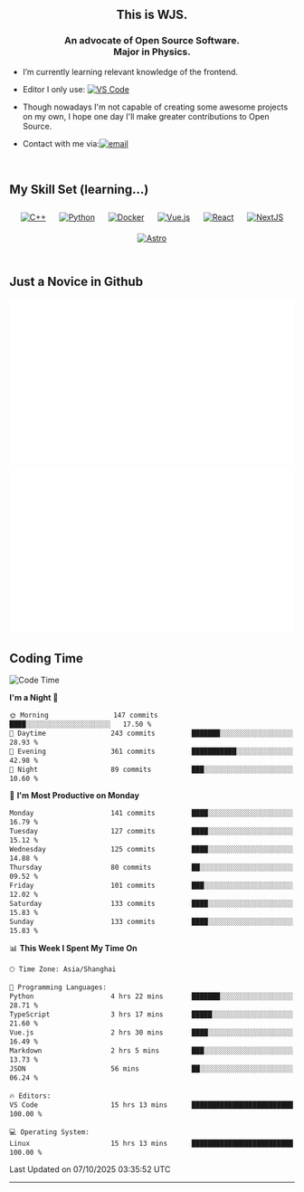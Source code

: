 ## <div align="center">This is WJS.</div>  
  

### <div align="center">An advocate of Open Source Software.<br>Major in Physics.</div>  
  

- I’m currently learning relevant knowledge of the frontend.  
  

- Editor I only use: [![VS Code](https://img.shields.io/badge/-VS%20Code-007ACC?style=plastic&logo=visual-studio-code)](https://code.visualstudio.com/)  
  

- Though nowadays I'm not capable of creating some awesome projects on my own, I hope one day I'll make greater contributions to Open Source.  
  

- Contact with me via:[![email](https://img.shields.io/badge/My-e--mail-red)](mailto:wjs@wjsphy.top)  
  

<br/>  


## My Skill Set (learning...)
<div align="center">  
<a href="https://www.cplusplus.com/" target="_blank"><img style="margin: 10px" src="https://profilinator.rishav.dev/skills-assets/cplusplus-original.svg" alt="C++" height="50" /></a>  
<a href="https://www.python.org/" target="_blank"><img style="margin: 10px" src="https://profilinator.rishav.dev/skills-assets/python-original.svg" alt="Python" height="50" /></a>  
<a href="https://www.docker.com/" target="_blank"><img style="margin: 10px" src="https://profilinator.rishav.dev/skills-assets/docker-original-wordmark.svg" alt="Docker" height="50" /></a>  
<a href="https://vuejs.org/" target="_blank"><img style="margin: 10px" src="https://profilinator.rishav.dev/skills-assets/vuejs-original-wordmark.svg" alt="Vue.js" height="50" /></a>  
<a href="https://reactjs.org/" target="_blank"><img style="margin: 10px" src="https://profilinator.rishav.dev/skills-assets/react-original-wordmark.svg" alt="React" height="50" /></a>  
<a href="https://nextjs.org/" target="_blank"><img style="margin: 10px" src="https://profilinator.rishav.dev/skills-assets/nextjs.png" alt="NextJS" height="50" /></a>  
<a href="https://www.astro.build/" target="_blank"><img style="margin: 10px" src="https://profilinator.rishav.dev/skills-assets/astro.svg" alt="Astro" height="50" /></a>   
</div>

<br/>  


## Just a Novice in Github  
![](https://raw.githubusercontent.com/wjsoj/github-stats-transparent/output/generated/overview.svg)
![](https://raw.githubusercontent.com/wjsoj/github-stats-transparent/output/generated/languages.svg)

## Coding Time

<!--START_SECTION:waka-->
![Code Time](http://img.shields.io/badge/Code%20Time-1%2C415%20hrs%2026%20mins-blue)

**I'm a Night 🦉** 

```text
🌞 Morning                147 commits         ████░░░░░░░░░░░░░░░░░░░░░   17.50 % 
🌆 Daytime                243 commits         ███████░░░░░░░░░░░░░░░░░░   28.93 % 
🌃 Evening                361 commits         ███████████░░░░░░░░░░░░░░   42.98 % 
🌙 Night                  89 commits          ███░░░░░░░░░░░░░░░░░░░░░░   10.60 % 
```
📅 **I'm Most Productive on Monday** 

```text
Monday                   141 commits         ████░░░░░░░░░░░░░░░░░░░░░   16.79 % 
Tuesday                  127 commits         ████░░░░░░░░░░░░░░░░░░░░░   15.12 % 
Wednesday                125 commits         ████░░░░░░░░░░░░░░░░░░░░░   14.88 % 
Thursday                 80 commits          ██░░░░░░░░░░░░░░░░░░░░░░░   09.52 % 
Friday                   101 commits         ███░░░░░░░░░░░░░░░░░░░░░░   12.02 % 
Saturday                 133 commits         ████░░░░░░░░░░░░░░░░░░░░░   15.83 % 
Sunday                   133 commits         ████░░░░░░░░░░░░░░░░░░░░░   15.83 % 
```


📊 **This Week I Spent My Time On** 

```text
🕑︎ Time Zone: Asia/Shanghai

💬 Programming Languages: 
Python                   4 hrs 22 mins       ███████░░░░░░░░░░░░░░░░░░   28.71 % 
TypeScript               3 hrs 17 mins       █████░░░░░░░░░░░░░░░░░░░░   21.60 % 
Vue.js                   2 hrs 30 mins       ████░░░░░░░░░░░░░░░░░░░░░   16.49 % 
Markdown                 2 hrs 5 mins        ███░░░░░░░░░░░░░░░░░░░░░░   13.73 % 
JSON                     56 mins             ██░░░░░░░░░░░░░░░░░░░░░░░   06.24 % 

🔥 Editors: 
VS Code                  15 hrs 13 mins      █████████████████████████   100.00 % 

💻 Operating System: 
Linux                    15 hrs 13 mins      █████████████████████████   100.00 % 
```


 Last Updated on 07/10/2025 03:35:52 UTC
<!--END_SECTION:waka-->

----

<!--
**wjsoj/wjsoj** is a ✨ _special_ ✨ repository because its `README.md` (this file) appears on your GitHub profile.

Here are some ideas to get you started:

- 🔭 I’m currently working on ...
- 🌱 I’m currently learning ...
- 👯 I’m looking to collaborate on ...
- 🤔 I’m looking for help with ...
- 💬 Ask me about ...
- 📫 How to reach me: ...
- 😄 Pronouns: ...
- ⚡ Fun fact: ...
-->

